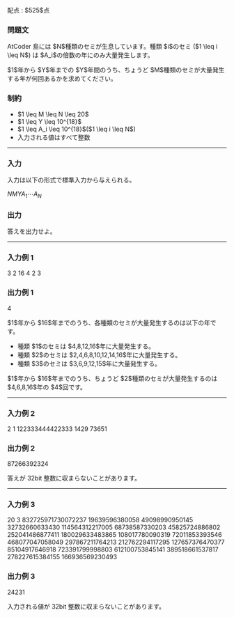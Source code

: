 
<div>

<span>

<span>

<p>
配点 : $525$点
</p>

<div>

<section>

### **問題文**

<p>
AtCoder 島には $N$種類のセミが生息しています。種類 $i$のセミ ($1 \leq i \leq N$) は $A_i$の倍数の年にのみ大量発生します。
</p>

<p>
$1$年から $Y$年までの $Y$年間のうち、ちょうど $M$種類のセミが大量発生する年が何回あるかを求めてください。
</p>

</section>

</div>

<div>

<section>

### **制約**

<ul>

<li>
$1 \leq M \leq N \leq 20$
</li>

<li>
$1 \leq Y \leq 10^{18}$
</li>

<li>
$1 \leq A_i \leq 10^{18}$($1 \leq i \leq N$)
</li>

<li>
入力される値はすべて整数
</li>

</ul>

</section>

</div>

---

<div>

<div>

<section>

### **入力**

<p>
入力は以下の形式で標準入力から与えられる。
</p>

<div>

$N$$M$$Y$$A_1$$\cdots$$A_N$
</div>

</section>

</div>

<div>

<section>

### **出力**

<p>
答えを出力せよ。
</p>

</section>

</div>

</div>

---

<div>

<section>

### **入力例 1**

<div>

3 2 16
4 2 3

</div>

</section>

</div>

<div>

<section>

### **出力例 1**

<div>

4

</div>

<p>
$1$年から $16$年までのうち、各種類のセミが大量発生するのは以下の年です。
</p>

<ul>

<li>
種類 $1$のセミは $4,8,12,16$年に大量発生する。
</li>

<li>
種類 $2$のセミは $2,4,6,8,10,12,14,16$年に大量発生する。
</li>

<li>
種類 $3$のセミは $3,6,9,12,15$年に大量発生する。
</li>

</ul>

<p>
$1$年から $16$年までのうち、ちょうど $2$種類のセミが大量発生するのは $4,6,8,16$年の $4$回です。
</p>

</section>

</div>

---

<div>

<section>

### **入力例 2**

<div>

2 1 122333444422333
1429 73651

</div>

</section>

</div>

<div>

<section>

### **出力例 2**

<div>

87266392324

</div>

<p>
答えが 32bit 整数に収まらないことがあります。
</p>

</section>

</div>

---

<div>

<section>

### **入力例 3**

<div>

20 3 832725971730072237
19639596380058 49098990950145 32732660633430 114564312217005 68738587330203 45825724886802 252041486877411 180029633483865 108017780090319 72011853393546 468077047058049 297867211764213 212762294117295 127657376470377 85104917646918 723391799998803 612100753845141 389518661537817 278227615384155 166936569230493

</div>

</section>

</div>

<div>

<section>

### **出力例 3**

<div>

24231

</div>

<p>
入力される値が 32bit 整数に収まらないことがあります。
</p>

</section>

</div>

</span>

</span>

</div>

